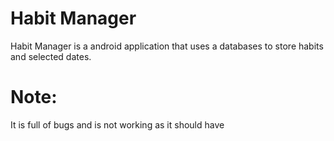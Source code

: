 # Habit Manager
Habit Manager is a android application that uses a databases to store habits and selected dates.
# Note:
It is full of bugs and is not working as it should have
